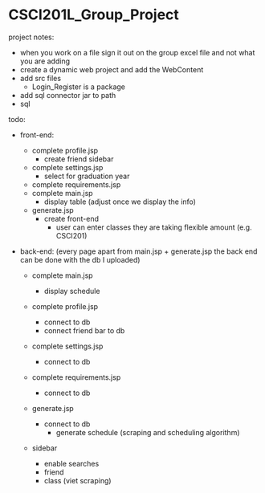 # CSCI201L_Group_Project
project notes:
- when you work on a file sign it out on the group excel file and not what you are adding
- create a dynamic web project and add the WebContent
- add src files
  - Login_Register is a package
- add sql connector jar to path
- sql

todo:
- front-end:
  - complete profile.jsp
    - create friend sidebar
  - complete settings.jsp
    - select for graduation year
  - complete requirements.jsp
  - complete main.jsp
    - display table (adjust once we display the info)
  - generate.jsp
    - create front-end
      - user can enter classes they are taking flexible amount (e.g. CSCI201)
  
- back-end: (every page apart from main.jsp + generate.jsp the back end can be done with the db I uploaded)
  - complete main.jsp
    - display schedule
  - complete profile.jsp
    - connect to db
    - connect friend bar to db
  - complete settings.jsp
    - connect to db
  - complete requirements.jsp
    - connect to db
  - generate.jsp
    - connect to db
      - generate schedule (scraping and scheduling algorithm)
    
  - sidebar
     - enable searches
      - friend 
      - class (viet scraping)

      
     
  
